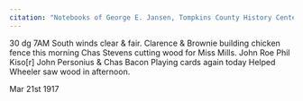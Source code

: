 ```yaml
---
citation: "Notebooks of George E. Jansen, Tompkins County History Center, Ithaca NY."
---
```

30 dg 7AM South winds clear & fair. Clarence & Brownie building chicken fence this morning Chas Stevens cutting wood for Miss Mills. John Roe Phil Kiso[r] John Personius & Chas Bacon Playing cards again today Helped Wheeler saw wood in afternoon.

Mar 21st 1917
